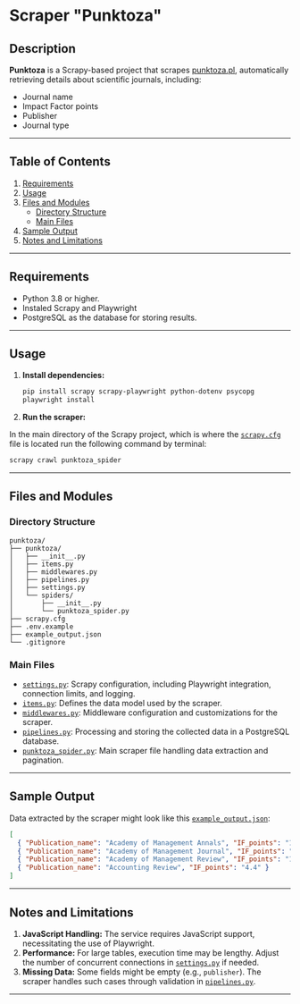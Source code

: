 # Scraper "Punktoza"

## Description

**Punktoza** is a Scrapy-based project that scrapes [punktoza.pl](https://punktoza.pl), automatically retrieving details about scientific journals, including:

- Journal name
- Impact Factor points
- Publisher
- Journal type

---

## Table of Contents

1. [Requirements](#requirements)
2. [Usage](#usage)
3. [Files and Modules](#files-and-modules)
   - [Directory Structure](#directory-structure)
   - [Main Files](#main-files)
4. [Sample Output](#sample-output)
5. [Notes and Limitations](#notes-and-limitations)

---

## Requirements

- Python 3.8 or higher.
- Instaled Scrapy and Playwright
- PostgreSQL as the database for storing results.

---

## Usage

1. **Install dependencies:**

   ```bash
   pip install scrapy scrapy-playwright python-dotenv psycopg
   playwright install

   ```

2. **Run the scraper:**

In the main directory of the Scrapy project,
which is where the [`scrapy.cfg`](https://github.com/IO-Lab2/Scraper/blob/punktoza_scraper/scrapy.cfg) file is located run the following command by terminal:

```bash
scrapy crawl punktoza_spider
```

---

## Files and Modules

### Directory Structure

```
punktoza/
├── punktoza/
│   ├── __init__.py
│   ├── items.py
│   ├── middlewares.py
│   ├── pipelines.py
│   ├── settings.py
│   └── spiders/
│       ├── __init__.py
│       └── punktoza_spider.py
├── scrapy.cfg
├── .env.example
├── example_output.json
└── .gitignore
```

### Main Files

- [`settings.py`](https://github.com/IO-Lab2/Scraper/blob/punktoza_scraper/punktoza/settings.py): Scrapy configuration, including Playwright integration, connection limits, and logging.
- [`items.py`](https://github.com/IO-Lab2/Scraper/blob/punktoza_scraper/punktoza/items.py): Defines the data model used by the scraper.
- [`middlewares.py`](https://github.com/IO-Lab2/Scraper/blob/punktoza_scraper/punktoza/middlewares.py): Middleware configuration and customizations for the scraper.
- [`pipelines.py`](https://github.com/IO-Lab2/Scraper/blob/punktoza_scraper/punktoza/pipelines.py): Processing and storing the collected data in a PostgreSQL database.
- [`punktoza_spider.py`](https://github.com/IO-Lab2/Scraper/blob/punktoza_scraper/punktoza/spiders/punktoza_spider.py): Main scraper file handling data extraction and pagination.

---

## Sample Output

Data extracted by the scraper might look like this
[`example_output.json`](https://github.com/IO-Lab2/Scraper/blob/punktoza_scraper/example_output.json):

```json
[
  { "Publication_name": "Academy of Management Annals", "IF_points": "14.3" },
  { "Publication_name": "Academy of Management Journal", "IF_points": "9.5" },
  { "Publication_name": "Academy of Management Review", "IF_points": "19.3" },
  { "Publication_name": "Accounting Review", "IF_points": "4.4" }
]
```

---

## Notes and Limitations

1. **JavaScript Handling:**
   The service requires JavaScript support, necessitating the use of Playwright.
2. **Performance:**
   For large tables, execution time may be lengthy. Adjust the number of concurrent connections in [`settings.py`](https://github.com/IO-Lab2/Scraper/blob/punktoza_scraper/punktoza/settings.py) if needed.
3. **Missing Data:**
   Some fields might be empty (e.g., `publisher`). The scraper handles such cases through validation in [`pipelines.py`](https://github.com/IO-Lab2/Scraper/blob/punktoza_scraper/punktoza/pipelines.py).

---
